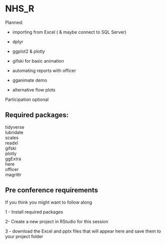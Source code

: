 # NHS_R


Planned:

- importing from Excel ( & maybe connect to SQL Server)

- dplyr

- ggplot2 & plotly

- gifski for basic animation

- automating reports with officer

- gganimate demo

- alternative flow plots 


Participation optional

## Required packages:


tidyverse  
lubridate  
scales  
readxl  
gifski  
plotly  
ggExtra  
here  
officer  
magrittr



## Pre conference requirements


If you think you might want to follow along

1 - Install required packages

2- Create a new project in RStudio for this session

3 - download the Excel and pptx files that will appear here and save them to your project folder
